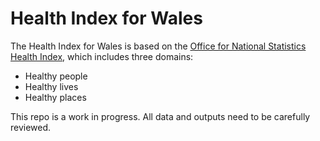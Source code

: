# Health Index for Wales

The Health Index for Wales is based on the [Office for National Statistics Health Index](https://www.ons.gov.uk/peoplepopulationandcommunity/healthandsocialcare/healthandwellbeing/articles/developingthehealthindexforengland/2015to2018), which includes three domains:

- Healthy people
- Healthy lives
- Healthy places

This repo is a work in progress. All data and outputs need to be carefully reviewed.
